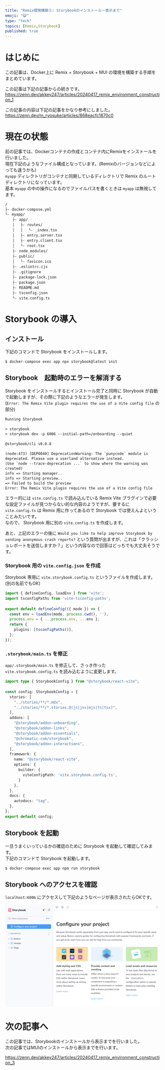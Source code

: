 ```yaml
---
title: "Remix環境構築②: Storybookのインストール～表示まで"
emoji: "😺"
type: "tech"
topics: [Remix,Storybook]
published: true
---
```


# はじめに

この記事は、Docker上に Remix + Storybook + MUI の環境を構築する手順をまとめています。  

この記事は下記の記事からの続きです。  
https://zenn.dev/akkey247/articles/20240417_remix_environment_construction_1

この記事の内容は下記の記事をかなり参考にしました。  
https://zenn.dev/m_ryosuke/articles/868eacfc1870c0

# 現在の状態

前の記事では、Dockerコンテナの作成とコンテナ内にRemixをインストールを行いました。  
現在下記のようなファイル構成となっています。(Remixのバージョンなどによっても違うかも)  
`myapp` ディレクトリがコンテナと同期しているディレクトリで Remix のルートディレクトリになっています。  
基本 `myapp` の中の操作になるのでファイルパスを書くときは `myapp` は無視してます。  

```
/
├- docker-compose.yml
└- myapp/
　　├- app/
　　│ 　├- routes/
　　│ 　│ 　└- _index.tsx
　　│ 　├- entry.server.tsx
　　│ 　├- entry.client.tsx
　　│ 　└- root.tsx
　　├- node_modules/
　　├- public/
　　│ 　└- favicon.ico
　　├- .eslintrc.cjs
　　├- .gitignore
　　├- package-lock.json
　　├- package.json
　　├- README.md
　　├- tsconfig.json
　　└- vite.config.ts
```

# Storybook の導入

## インストール

下記のコマンドで Storybook をインストールします。

```
$ docker-compose exec app npx storybook@latest init
```

## Storybook　起動時のエラーを解消する

Storybook をインストールするとインストール完了と同時に Storybook が自動で起動しますが、その際に下記のようなエラーが発生します。  
(`Error: The Remix Vite plugin requires the use of a Vite config file` の部分)

```
Running Storybook

> storybook
> storybook dev -p 6006 --initial-path=/onboarding --quiet

@storybook/cli v8.0.8

(node:473) [DEP0040] DeprecationWarning: The `punycode` module is deprecated. Please use a userland alternative instead.
(Use `node --trace-deprecation ...` to show where the warning was created)
info => Starting manager..
info => Starting preview..
=> Failed to build the preview
Error: The Remix Vite plugin requires the use of a Vite config file
```

エラー的には `vite.config.ts` で読み込んでいる Remix Vite プラグインで必要な設定ファイルが見つからない的な内容のようですが、要するに `vite.config.ts` は Remix 用に作ってあるので Storybook では使えんよということみたいです。  
なので、 Storybook 用に別の `vite.config.ts` を作成します。  

あと、上記のエラーの後に `Would you like to help improve Storybook by sending anonymous crash reports?` という質問が出ますが、これは「クラッシュレポートを送信しますか？」という内容なので回答はどっちでも大丈夫そうです。  

### Storybook 用の `vite.config.json` を作成

Storybook 専用に `vite.storybook.config.ts` というファイルを作成します。(別の名前でもOK)  

```ts:vite.storybook.config.ts
import { defineConfig, loadEnv } from 'vite';
import tsconfigPaths from 'vite-tsconfig-paths';

export default defineConfig(({ mode }) => {
  const env = loadEnv(mode, process.cwd(), '');
  process.env = { ...process.env, ...env };
  return {
    plugins: [tsconfigPaths()],
  };
});
```

### `.storybook/main.ts` を修正

`app/.storybook/main.ts` を修正して、さっき作った `vite.storybook.config.ts` を読み込むように変更します。  

```ts:app/.storybook/main.ts
import type { StorybookConfig } from "@storybook/react-vite";

const config: StorybookConfig = {
  stories: [
    "../stories/**/*.mdx",
    "../stories/**/*.stories.@(js|jsx|mjs|ts|tsx)",
  ],
  addons: [
    "@storybook/addon-onboarding",
    "@storybook/addon-links",
    "@storybook/addon-essentials",
    "@chromatic-com/storybook",
    "@storybook/addon-interactions",
  ],
  framework: {
    name: "@storybook/react-vite",
    options: {
      builder: {
        viteConfigPath: 'vite.storybook.config.ts',
      }
    },
  },
  docs: {
    autodocs: "tag",
  },
};
export default config;
```

## Storybook を起動

一旦うまくいっているかの確認のために Storybook を起動して確認してみます。  
下記のコマンドで Storybook を起動します。  

```
$ docker-compose exec app npm run storybook
```

## Storybook へのアクセスを確認

`localhost:6006` にアクセスして下記のようなページが表示されたらOKです。  

![](/images/20240417_remix_environment_construction_2__image1.png)

# 次の記事へ

この記事では、Storybookのインストールから表示までを行いました。  
次の記事ではMUIのインストールから表示までを行います。  

https://zenn.dev/akkey247/articles/20240417_remix_environment_construction_3
